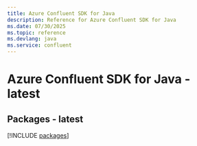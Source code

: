 ```yaml
---
title: Azure Confluent SDK for Java
description: Reference for Azure Confluent SDK for Java
ms.date: 07/30/2025
ms.topic: reference
ms.devlang: java
ms.service: confluent
---
```

# Azure Confluent SDK for Java - latest
## Packages - latest
[!INCLUDE [packages](confluent-index.md)]